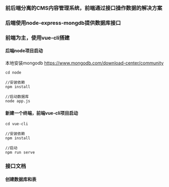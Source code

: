 ### 前后端分离的CMS内容管理系统，前端通过接口操作数据的解决方案
### 后端使用node-express-mongdb提供数据库接口
### 前端为主，使用vue-cli搭建

#### 后端node项目启动
本地安装mongodb https://www.mongodb.com/download-center/community <br>
```
cd node 

//安装依赖
npm install

//启动数据库
node app.js
```

#### 新建一个终端，前端vue-cli项目启动
```
cd vue-cli 

//安装依赖
npm install

//启动
npm run serve
```


### 接口文档 

#### 创建数据库和表

